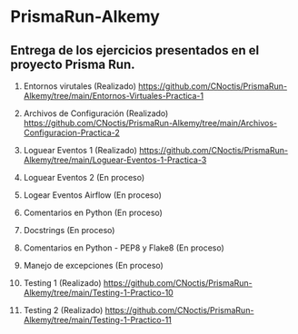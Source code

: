 # PrismaRun-Alkemy
## Entrega de los ejercicios presentados en el proyecto Prisma Run.

1. Entornos virutales (Realizado)
https://github.com/CNoctis/PrismaRun-Alkemy/tree/main/Entornos-Virtuales-Practica-1
2. Archivos de Configuración (Realizado)
https://github.com/CNoctis/PrismaRun-Alkemy/tree/main/Archivos-Configuracion-Practica-2
3. Loguear Eventos 1 (Realizado)
https://github.com/CNoctis/PrismaRun-Alkemy/tree/main/Loguear-Eventos-1-Practica-3
4. Loguear Eventos 2 (En proceso)

5. Logear Eventos Airflow (En proceso)

6. Comentarios en Python (En proceso)

7. Docstrings (En proceso)

8. Comentarios en Python - PEP8 y Flake8 (En proceso)

9. Manejo de excepciones (En proceso)

10. Testing 1 (Realizado)
https://github.com/CNoctis/PrismaRun-Alkemy/tree/main/Testing-1-Practico-10

11. Testing 2 (Realizado)
https://github.com/CNoctis/PrismaRun-Alkemy/tree/main/Testing-1-Practico-11